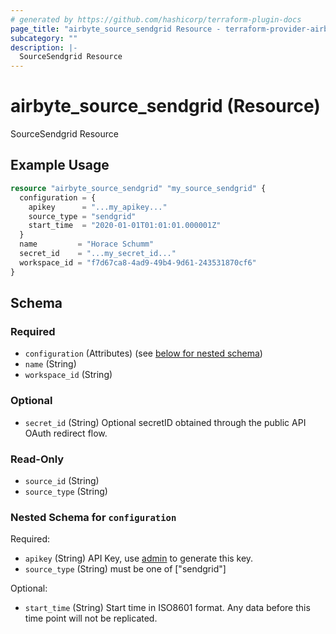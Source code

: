 ```yaml
---
# generated by https://github.com/hashicorp/terraform-plugin-docs
page_title: "airbyte_source_sendgrid Resource - terraform-provider-airbyte"
subcategory: ""
description: |-
  SourceSendgrid Resource
---
```


# airbyte_source_sendgrid (Resource)

SourceSendgrid Resource

## Example Usage

```terraform
resource "airbyte_source_sendgrid" "my_source_sendgrid" {
  configuration = {
    apikey      = "...my_apikey..."
    source_type = "sendgrid"
    start_time  = "2020-01-01T01:01:01.000001Z"
  }
  name         = "Horace Schumm"
  secret_id    = "...my_secret_id..."
  workspace_id = "f7d67ca8-4ad9-49b4-9d61-243531870cf6"
}
```

<!-- schema generated by tfplugindocs -->
## Schema

### Required

- `configuration` (Attributes) (see [below for nested schema](#nestedatt--configuration))
- `name` (String)
- `workspace_id` (String)

### Optional

- `secret_id` (String) Optional secretID obtained through the public API OAuth redirect flow.

### Read-Only

- `source_id` (String)
- `source_type` (String)

<a id="nestedatt--configuration"></a>
### Nested Schema for `configuration`

Required:

- `apikey` (String) API Key, use <a href="https://app.sendgrid.com/settings/api_keys/">admin</a> to generate this key.
- `source_type` (String) must be one of ["sendgrid"]

Optional:

- `start_time` (String) Start time in ISO8601 format. Any data before this time point will not be replicated.


